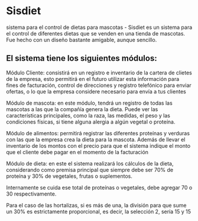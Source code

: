 Sisdiet
==========
sistema para el control de dietas para mascotas - Sisdiet es un sistema para el control de diferentes dietas que se venden en una tienda de mascotas. Fue hecho con un diseño bastante amigable, aunque sencillo. 


El sistema tiene los siguientes módulos:
--------------------
Módulo Cliente: consistirá en un registro e inventario de la cartera de clietes de la empresa, esto permitirá en el futuro utilizar esta información para fines de facturación, control de direcciones y registro telefónico para enviar ofertas, o lo que la empresa considere necesario para envía a tus clientes

Módulo de mascota: en este módulo, tendrá un registro de todas las mascotas a las que la compañía genera la dieta. Puede ver las características principales, como la raza, las medidas, el peso y las condiciones físicas, si tiene alguna alergia a algún vegetal o proteína.

Módulo de alimentos: permitirá registrar las diferentes proteínas y verduras con las que la empresa crea la dieta para la mascota. Además de llevar el inventario de los montos con el precio para que el sistema indique el monto que el cliente debe pagar en el momento de la facturación

Módulo de dieta: en este el sistema realizará los cálculos de la dieta, considerando como premisa principal que siempre debe ser 70% de proteína y 30% de vegetales, frutas o suplementos.

Internamente se cuida ese total de proteínas o vegetales, debe agregar 70 o 30 respectivamente.

Para el caso de las hortalizas, si es más de una, la división para que sume un 30% es estrictamente proporcional, es decir, la selección 2, sería 15 y 15


